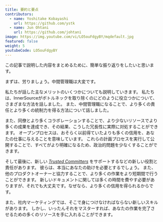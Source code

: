 ```yaml
---
title: 要約と要点
contributors:
  - name: Yoshitake Kobayashi
    url: https://github.com/ystk
  - name: Jun Ohtani
    url: https://github.com/johtani
image: https://img.youtube.com/vi/LO5ouFdgyBY/mqdefault.jpg
featured: false
weight: 5
youtubeCode: LO5ouFdgyBY
---
```

<div class="paragraph">
<p>この記事で説明した内容をまとめるために、簡単な振り返りをしたいと思います。</p>
</div>
<div class="paragraph">
<p>まずは、労りましょう。中間管理職は大変です。</p>
</div>
<div class="paragraph">
<p>私たちが話した主なメリットのいくつかについても説明していきます。
私たちは、InnerSourceがボトルネックを取り除くのにどのように役立つかについて、さまざまな方法を話しました。
また、中間管理職になることで、より多くの責任とより多くの統制力を得る方法について話しました。</p>
</div>
<div class="paragraph">
<p>また、同僚とより多くコラボレーションすることで、より少ないリソースでより多くの成果を達成でき、その結果、こうした冗長性に実際に対処することができます。
オープンプロセスは、おそらく以前得ていたよりも多くの信用を、あなたの仕事に与えることを意味しています。
これらの計画プロセスを実行して公開することで、すべてがより明確になるため、政治的問題を少なくすることができます。</p>
</div>
<div class="paragraph">
<p>そして最後に、新しい <a href="https://innersourcecommons.org/learn/learning-path/trusted-committer"><em>Trusted Committers</em></a> をサポートするなどの新しい役割と責任があります。
彼らは、本当にあなたの助けを必要とするでしょう。
また、他のプロダクトオーナーと協力することで、より多くの作業をより短期間で行うことができます。
新しいドキュメントに関しては多くの時間を費やす必要がありますが、それでも大丈夫です。なぜなら、より多くの信用を得られるからです。</p>
</div>
<div class="paragraph">
<p>また、社内マーケティングでは、そこで身につけなければならない新しいスキルがあります。
しかし、いったんそれをマスターすれば、あなたの作業を完了させるための多くのリソースを手に入れることができます。</p>
</div>
<!--- This file autogenerated from https://github.com/InnerSourceCommons/InnerSourceLearningPath/blob/master/scripts -->